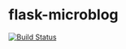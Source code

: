 # flask-microblog


[![Build Status](https://travis-ci.org/VitorGGs/flask-microblog.svg?branch=master)](https://travis-ci.org/VitorGGs/flask-microblog)